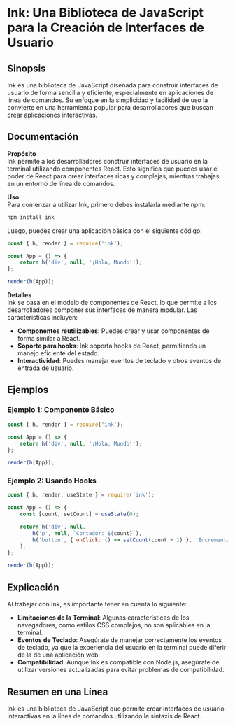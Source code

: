 <!--
Meta Description: # Ink: Una Biblioteca de JavaScript para la Creación de Interfaces de Usuario ## Sinopsis Ink es una biblioteca de JavaScript diseñada para construir ...
Meta Keywords: ink, una, para, const, javascript
-->

# Ink: Una Biblioteca de JavaScript para la Creación de Interfaces de Usuario

## Sinopsis
Ink es una biblioteca de JavaScript diseñada para construir interfaces de usuario de forma sencilla y eficiente, especialmente en aplicaciones de línea de comandos. Su enfoque en la simplicidad y facilidad de uso la convierte en una herramienta popular para desarrolladores que buscan crear aplicaciones interactivas.

## Documentación
**Propósito**  
Ink permite a los desarrolladores construir interfaces de usuario en la terminal utilizando componentes React. Esto significa que puedes usar el poder de React para crear interfaces ricas y complejas, mientras trabajas en un entorno de línea de comandos.

**Uso**  
Para comenzar a utilizar Ink, primero debes instalarla mediante npm:

```bash
npm install ink
```

Luego, puedes crear una aplicación básica con el siguiente código:

```javascript
const { h, render } = require('ink');

const App = () => {
    return h('div', null, '¡Hola, Mundo!');
};

render(h(App));
```

**Detalles**  
Ink se basa en el modelo de componentes de React, lo que permite a los desarrolladores componer sus interfaces de manera modular. Las características incluyen:

- **Componentes reutilizables**: Puedes crear y usar componentes de forma similar a React.
- **Soporte para hooks**: Ink soporta hooks de React, permitiendo un manejo eficiente del estado.
- **Interactividad**: Puedes manejar eventos de teclado y otros eventos de entrada de usuario.

## Ejemplos
### Ejemplo 1: Componente Básico

```javascript
const { h, render } = require('ink');

const App = () => {
    return h('div', null, '¡Hola, Mundo!');
};

render(h(App));
```

### Ejemplo 2: Usando Hooks

```javascript
const { h, render, useState } = require('ink');

const App = () => {
    const [count, setCount] = useState(0);

    return h('div', null, 
        h('p', null, `Contador: ${count}`),
        h('button', { onClick: () => setCount(count + 1) }, 'Incrementar')
    );
};

render(h(App));
```

## Explicación
Al trabajar con Ink, es importante tener en cuenta lo siguiente:

- **Limitaciones de la Terminal**: Algunas características de los navegadores, como estilos CSS complejos, no son aplicables en la terminal.
- **Eventos de Teclado**: Asegúrate de manejar correctamente los eventos de teclado, ya que la experiencia del usuario en la terminal puede diferir de la de una aplicación web.
- **Compatibilidad**: Aunque Ink es compatible con Node.js, asegúrate de utilizar versiones actualizadas para evitar problemas de compatibilidad.

## Resumen en una Línea
Ink es una biblioteca de JavaScript que permite crear interfaces de usuario interactivas en la línea de comandos utilizando la sintaxis de React.